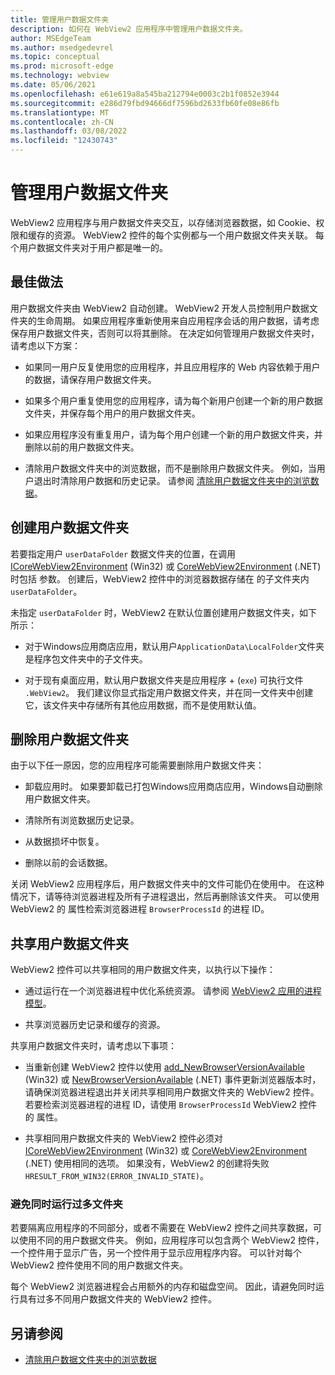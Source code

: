 ```yaml
---
title: 管理用户数据文件夹
description: 如何在 WebView2 应用程序中管理用户数据文件夹。
author: MSEdgeTeam
ms.author: msedgedevrel
ms.topic: conceptual
ms.prod: microsoft-edge
ms.technology: webview
ms.date: 05/06/2021
ms.openlocfilehash: e61e619a8a545ba212794e0003c2b1f0852e3944
ms.sourcegitcommit: e286d79fbd94666df7596bd2633fb60fe08e86fb
ms.translationtype: MT
ms.contentlocale: zh-CN
ms.lasthandoff: 03/08/2022
ms.locfileid: "12430743"
---
```

# <a name="manage-user-data-folders"></a>管理用户数据文件夹
<!-- # old title: Manage the user data folder -->

WebView2 应用程序与用户数据文件夹交互，以存储浏览器数据，如 Cookie、权限和缓存的资源。  WebView2 控件的每个实例都与一个用户数据文件夹关联。  每个用户数据文件夹对于用户都是唯一的。


<!-- ====================================================================== -->
## <a name="best-practices"></a>最佳做法

用户数据文件夹由 WebView2 自动创建。  WebView2 开发人员控制用户数据文件夹的生命周期。  如果应用程序重新使用来自应用程序会话的用户数据，请考虑保存用户数据文件夹，否则可以将其删除。  在决定如何管理用户数据文件夹时，请考虑以下方案：

*  如果同一用户反复使用您的应用程序，并且应用程序的 Web 内容依赖于用户的数据，请保存用户数据文件夹。

*  如果多个用户重复使用您的应用程序，请为每个新用户创建一个新的用户数据文件夹，并保存每个用户的用户数据文件夹。

*  如果应用程序没有重复用户，请为每个用户创建一个新的用户数据文件夹，并删除以前的用户数据文件夹。

*  清除用户数据文件夹中的浏览数据，而不是删除用户数据文件夹。  例如，当用户退出时清除用户数据和历史记录。 请参阅 [清除用户数据文件夹中的浏览数据](clear-browsing-data.md)。


<!-- ====================================================================== -->
## <a name="create-user-data-folders"></a>创建用户数据文件夹

若要指定用户 `userDataFolder` 数据文件夹的位置，在调用 [ICoreWebView2Environment](/microsoft-edge/webview2/reference/win32/icorewebview2environment) (Win32) 或 [CoreWebView2Environment](/dotnet/api/microsoft.web.webview2.core.corewebview2environment) (.NET) 时包括 参数。  创建后，WebView2 控件中的浏览器数据存储在 的子文件夹内 `userDataFolder`。

未指定 `userDataFolder` 时，WebView2 在默认位置创建用户数据文件夹，如下所示：

*  对于Windows应用商店应用，默认用户`ApplicationData\LocalFolder`文件夹是程序包文件夹中的子文件夹。

*  对于现有桌面应用，默认用户数据文件夹是应用程序 + (`exe`) 可执行文件 `.WebView2`。  我们建议你显式指定用户数据文件夹，并在同一文件夹中创建它，该文件夹中存储所有其他应用数据，而不是使用默认值。


<!-- ====================================================================== -->
## <a name="delete-user-data-folders"></a>删除用户数据文件夹

由于以下任一原因，您的应用程序可能需要删除用户数据文件夹：

*  卸载应用时。  如果要卸载已打包Windows应用商店应用，Windows自动删除用户数据文件夹。

*  清除所有浏览数据历史记录。

*  从数据损坏中恢复。

*  删除以前的会话数据。

关闭 WebView2 应用程序后，用户数据文件夹中的文件可能仍在使用中。  在这种情况下，请等待浏览器进程及所有子进程退出，然后再删除该文件夹。  可以使用 WebView2 的 属性检索浏览器进程 `BrowserProcessId` 的进程 ID。


<!-- ====================================================================== -->
## <a name="share-user-data-folders"></a>共享用户数据文件夹

WebView2 控件可以共享相同的用户数据文件夹，以执行以下操作：

*  通过运行在一个浏览器进程中优化系统资源。  请参阅 [WebView2 应用的进程模型](../concepts/process-model.md)。

*  共享浏览器历史记录和缓存的资源。


共享用户数据文件夹时，请考虑以下事项：

*  当重新创建 WebView2 控件以使用 [add_NewBrowserVersionAvailable](/microsoft-edge/webview2/reference/win32/icorewebview2environment#add_newbrowserversionavailable) (Win32) 或 [NewBrowserVersionAvailable](/dotnet/api/microsoft.web.webview2.core.corewebview2environment.newbrowserversionavailable) (.NET) 事件更新浏览器版本时，请确保浏览器进程退出并关闭共享相同用户数据文件夹的 WebView2 控件。  若要检索浏览器进程的进程 ID，请使用 `BrowserProcessId` WebView2 控件的 属性。

*  共享相同用户数据文件夹的 WebView2 控件必须对 [ICoreWebView2Environment](/microsoft-edge/webview2/reference/win32/icorewebview2environment) (Win32) 或 [CoreWebView2Environment](/dotnet/api/microsoft.web.webview2.core.corewebview2environment) (.NET) 使用相同的选项。  如果没有，WebView2 的创建将失败 `HRESULT_FROM_WIN32(ERROR_INVALID_STATE)`。


### <a name="avoid-running-too-many-folders-at-once"></a>避免同时运行过多文件夹

若要隔离应用程序的不同部分，或者不需要在 WebView2 控件之间共享数据，可以使用不同的用户数据文件夹。  例如，应用程序可以包含两个 WebView2 控件，一个控件用于显示广告，另一个控件用于显示应用程序内容。  可以针对每个 WebView2 控件使用不同的用户数据文件夹。

每个 WebView2 浏览器进程会占用额外的内存和磁盘空间。  因此，请避免同时运行具有过多不同用户数据文件夹的 WebView2 控件。


<!-- ====================================================================== -->
## <a name="see-also"></a>另请参阅

* [清除用户数据文件夹中的浏览数据](clear-browsing-data.md)
